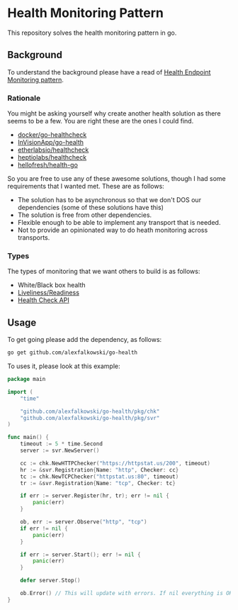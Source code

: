 # Health Monitoring Pattern

This repository solves the health monitoring pattern in go.

## Background

To understand the background please have a read of [Health Endpoint Monitoring pattern](https://docs.microsoft.com/en-us/azure/architecture/patterns/health-endpoint-monitoring).

### Rationale

You might be asking yourself why create another health solution as there seems to be a few. You are right these are the ones I could find.

- [docker/go-healthcheck](https://github.com/docker/go-healthcheck)
- [InVisionApp/go-health](https://github.com/InVisionApp/go-health)
- [etherlabsio/healthcheck](https://github.com/etherlabsio/healthcheck)
- [heptiolabs/healthcheck](https://github.com/heptiolabs/healthcheck)
- [hellofresh/health-go](https://github.com/hellofresh/health-go)

So you are free to use any of these awesome solutions, though I had some requirements that I wanted met. These are as follows:

- The solution has to be asynchronous so that we don't DOS our dependencies (some of these solutions have this)
- The solution is free from other dependencies.
- Flexible enough to be able to implement any transport that is needed.
- Not to provide an opinionated way to do heath monitoring across transports.

### Types

The types of monitoring that we want others to build is as follows:
- White/Black box health
- [Liveliness/Readiness](https://kubernetes.io/docs/tasks/configure-pod-container/configure-liveness-readiness-startup-probes/)
- [Health Check API](https://microservices.io/patterns/observability/health-check-api.html)

## Usage

To get going please add the dependency, as follows:

```sh
go get github.com/alexfalkowski/go-health
```

To uses it, please look at this example:

```go
package main

import (
    "time"

    "github.com/alexfalkowski/go-health/pkg/chk"
    "github.com/alexfalkowski/go-health/pkg/svr"
)

func main() {
    timeout := 5 * time.Second
    server := svr.NewServer()

    cc := chk.NewHTTPChecker("https://httpstat.us/200", timeout)
    hr := &svr.Registration{Name: "http", Checker: cc}
    tc := chk.NewTCPChecker("httpstat.us:80", timeout)
    tr := &svr.Registration{Name: "tcp", Checker: tc}

    if err := server.Register(hr, tr); err != nil {
        panic(err)
    }

    ob, err := server.Observe("http", "tcp")
    if err != nil {
        panic(err)
    }

    if err := server.Start(); err != nil {
        panic(err)
    }

    defer server.Stop()

    ob.Error() // This will update with errors. If nil everything is OK.
}
```
